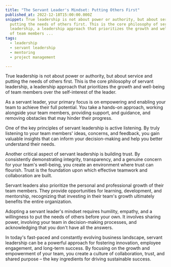 ```yaml
---
title: "The Servant Leader's Mindset: Putting Others First"
published_at: 2022-12-18T15:00:00.000Z
snippet: True leadership is not about power or authority, but about service and
  putting the needs of others first. This is the core philosophy of servant
  leadership, a leadership approach that prioritizes the growth and well-being
  of team members ...
tags:
  - leadership
  - servant leadership
  - mentoring
  - project management

---
```


True leadership is not about power or authority, but about service and putting the needs of others first. This is the core philosophy of servant leadership, a leadership approach that prioritizes the growth and well-being of team members over the self-interest of the leader.

As a servant leader, your primary focus is on empowering and enabling your team to achieve their full potential. You take a hands-on approach, working alongside your team members, providing support, and guidance, and removing obstacles that may hinder their progress.

One of the key principles of servant leadership is active listening. By truly listening to your team members' ideas, concerns, and feedback, you gain valuable insights that can inform your decision-making and help you better understand their needs.

Another critical aspect of servant leadership is building trust. By consistently demonstrating integrity, transparency, and a genuine concern for your team's well-being, you create an environment where trust can flourish. Trust is the foundation upon which effective teamwork and collaboration are built.

Servant leaders also prioritize the personal and professional growth of their team members. They provide opportunities for learning, development, and mentorship, recognizing that investing in their team's growth ultimately benefits the entire organization.

Adopting a servant leader's mindset requires humility, empathy, and a willingness to put the needs of others before your own. It involves sharing power, involving your team in decision-making processes, and acknowledging that you don't have all the answers.

In today's fast-paced and constantly evolving business landscape, servant leadership can be a powerful approach for fostering innovation, employee engagement, and long-term success. By focusing on the growth and empowerment of your team, you create a culture of collaboration, trust, and shared purpose – the key ingredients for driving sustainable success.